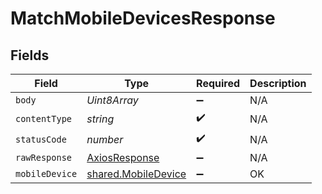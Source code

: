 # MatchMobileDevicesResponse


## Fields

| Field                                                      | Type                                                       | Required                                                   | Description                                                |
| ---------------------------------------------------------- | ---------------------------------------------------------- | ---------------------------------------------------------- | ---------------------------------------------------------- |
| `body`                                                     | *Uint8Array*                                               | :heavy_minus_sign:                                         | N/A                                                        |
| `contentType`                                              | *string*                                                   | :heavy_check_mark:                                         | N/A                                                        |
| `statusCode`                                               | *number*                                                   | :heavy_check_mark:                                         | N/A                                                        |
| `rawResponse`                                              | [AxiosResponse](https://axios-http.com/docs/res_schema)    | :heavy_minus_sign:                                         | N/A                                                        |
| `mobileDevice`                                             | [shared.MobileDevice](../../models/shared/mobiledevice.md) | :heavy_minus_sign:                                         | OK                                                         |